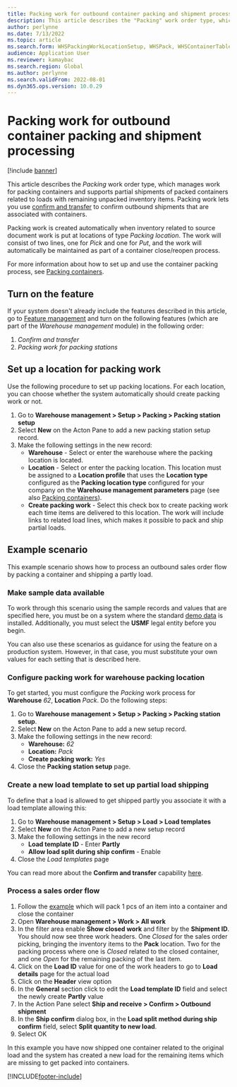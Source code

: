 ```yaml
---
title: Packing work for outbound container packing and shipment processing
description: This article describes the "Packing" work order type, which manages work for packing containers and supports partial shipments of packed containers related to loads with remaining unpacked inventory items. Packing work lets you use "confirm and transfer" to confirm outbound shipments that are associated with containers.
author: perlynne
ms.date: 7/13/2022
ms.topic: article
ms.search.form: WHSPackingWorkLocationSetup, WHSPack, WHSContainerTable
audience: Application User
ms.reviewer: kamaybac
ms.search.region: Global
ms.author: perlynne
ms.search.validFrom: 2022-08-01
ms.dyn365.ops.version: 10.0.29
---
```


# Packing work for outbound container packing and shipment processing

[!include [banner](../../includes/banner.md)]

This article describes the *Packing* work order type, which manages work for packing containers and supports partial shipments of packed containers related to loads with remaining unpacked inventory items. Packing work lets you use [confirm and transfer](confirm-and-transfer.md) to confirm outbound shipments that are associated with containers.

Packing work is created automatically when inventory related to source document work is put at locations of type *Packing location*. The work will consist of two lines, one for *Pick* and one for *Put*, and the work will automatically be maintained as part of a container close/reopen process.

For more information about how to set up and use the container packing process, see [Packing containers](packing-containers.md).

## Turn on the feature

If your system doesn't already include the features described in this article, go to [Feature management](../../fin-ops-core/fin-ops/get-started/feature-management/feature-management-overview.md) and turn on the following features (which are part of the *Warehouse management* module) in the following order:

1. *Confirm and transfer*
1. *Packing work for packing stations*

## Set up a location for packing work

Use the following procedure to set up packing locations. For each location, you can choose whether the system automatically should create packing work or not.

 1. Go to **Warehouse management > Setup > Packing > Packing station setup**
 1. Select **New** on the Acton Pane to add a new packing station setup record.
 1. Make the following settings in the new record:
    - **Warehouse** - Select or enter the warehouse where the packing location is located.
    - **Location** - Select or enter the packing location. This location must be assigned to a **Location profile** that uses the **Location type** configured as the **Packing location type** configured for your company on the **Warehouse management parameters** page (see also [Packing containers](packing-containers.md)).
    - **Create packing work** - Select this check box to create packing work each time items are delivered to this location. The work will include links to related load lines, which makes it possible to pack and ship partial loads. <!-- KFM: What happens when we disable this? -->

## Example scenario

This example scenario shows how to process an outbound sales order flow by packing a container and shipping a partly load.

### Make sample data available

To work through this scenario using the sample records and values that are specified here, you must be on a system where the standard [demo data](../../fin-ops-core/fin-ops/get-started/demo-data.md) is installed. Additionally, you must select the **USMF** legal entity before you begin.

You can also use these scenarios as guidance for using the feature on a production system. However, in that case, you must substitute your own values for each setting that is described here.

### Configure packing work for warehouse packing location

To get started, you must configure the *Packing* work process for **Warehouse** *62*, **Location** *Pack*. Do the following steps:

 1. Go to **Warehouse management > Setup > Packing > Packing station setup**.
 1. Select **New** on the Acton Pane to add a new setup record.
 1. Make the following settings in the new record:
    - **Warehouse:** *62*
    - **Location:** *Pack*
    - **Create packing work:** *Yes*
 1. Close the **Packing station setup** page.

### Create a new load template to set up partial load shipping <!-- KFM: Continue here -->

To define that a load is allowed to get shipped partly you associate it with a load template allowing this:

1. Go to **Warehouse management > Setup > Load > Load templates**
1. Select **New** on the Acton Pane to add a new setup record
1. Make the following settings in the new record
    - **Load template ID** - Enter **Partly**
    - **Allow load split during ship confirm** - Enable
1. Close the *Load templates* page

You can read more about the **Confirm and transfer** capability [here](Confirm-and-transfer.md).

### Process a sales order flow

1. Follow the [example](packing-containers.md) <!-- Link to Example scenario section around line 230 in Packing-containers.md -->  which will pack 1 pcs of an item into a container and close the container
1. Open **Warehouse management > Work > All work**
1. In the filter area enable **Show closed work** and filter by the **Shipment ID**. You should now see three work headers. One *Closed* for the sales order picking, bringing the inventory items to the **Pack** location. Two for the packing process where one is *Closed* related to the closed container, and one *Open* for the remaining packing of the last item.
1. Click on the **Load ID** value for one of the work headers to go to **Load details** page for the actual load
1. Click on the **Header** view option
1. In the **General** section click to edit the **Load template ID** field and select the newly create **Partly** value
1. In the Action Pane select **Ship and receive > Confirm > Outbound shipment**
1. In the **Ship confirm** dialog box, in the **Load split method during ship confirm** field, select **Split quantity to new load**.
1. Select OK

In this example you have now shipped one container related to the original load and the system has created a new load for the remaining items which are missing to get packed into containers.


<!-- Update existing scenario to only pack 1 pcs of of the two in Packing-containers.md 

1. In the **PACK ITEM** section keep **Quantity** field equal to "1.00" and lookup and select *Item number* **A0001** in the **Identifier** field. You should now have packed 1 out of the 2 pcs of item *A0001*.

Delete:  All the items for the shipment has now been packed into containers -->

[!INCLUDE[footer-include](../../includes/footer-banner.md)]